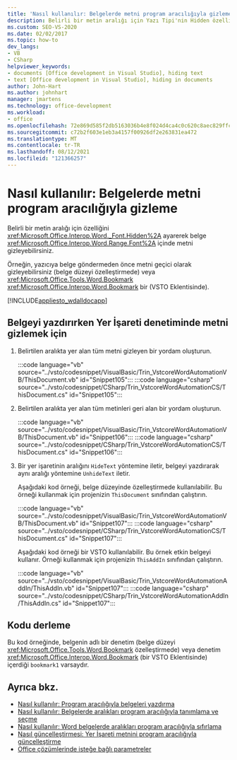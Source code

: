 ```yaml
---
title: 'Nasıl kullanılır: Belgelerde metni program aracılığıyla gizleme'
description: Belirli bir metin aralığı için Yazı Tipi'nin Hidden özelliğini ayar Microsoft Word belgelerde metin gizlemeyi öğrenin.
ms.custom: SEO-VS-2020
ms.date: 02/02/2017
ms.topic: how-to
dev_langs:
- VB
- CSharp
helpviewer_keywords:
- documents [Office development in Visual Studio], hiding text
- text [Office development in Visual Studio], hiding in documents
author: John-Hart
ms.author: johnhart
manager: jmartens
ms.technology: office-development
ms.workload:
- office
ms.openlocfilehash: 72e869d585f2db5163036b4e8f024d4ca4c0c620c8aec829ffcdd6ccea1cf610
ms.sourcegitcommit: c72b2f603e1eb3a4157f00926df2e263831ea472
ms.translationtype: MT
ms.contentlocale: tr-TR
ms.lasthandoff: 08/12/2021
ms.locfileid: "121366257"
---
```

# <a name="how-to-programmatically-hide-text-in-documents"></a>Nasıl kullanılır: Belgelerde metni program aracılığıyla gizleme
  Belirli bir metin aralığı için özelliğini <xref:Microsoft.Office.Interop.Word._Font.Hidden%2A> ayarerek belge <xref:Microsoft.Office.Interop.Word.Range.Font%2A> içinde metni gizleyebilirsiniz.

 Örneğin, yazıcıya belge göndermeden önce metni geçici olarak gizleyebilirsiniz (belge düzeyi özelleştirmede) veya <xref:Microsoft.Office.Tools.Word.Bookmark> <xref:Microsoft.Office.Interop.Word.Bookmark> bir (VSTO Eklentisinde).

 [!INCLUDE[appliesto_wdalldocapp](../vsto/includes/appliesto-wdalldocapp-md.md)]

## <a name="to-hide-text-in-a-bookmark-control-while-printing-the-document"></a>Belgeyi yazdırırken Yer İşareti denetiminde metni gizlemek için

1. Belirtilen aralıkta yer alan tüm metni gizleyen bir yordam oluşturun.

     :::code language="vb" source="../vsto/codesnippet/VisualBasic/Trin_VstcoreWordAutomationVB/ThisDocument.vb" id="Snippet105":::
     :::code language="csharp" source="../vsto/codesnippet/CSharp/Trin_VstcoreWordAutomationCS/ThisDocument.cs" id="Snippet105":::

2. Belirtilen aralıkta yer alan tüm metinleri geri alan bir yordam oluşturun.

     :::code language="vb" source="../vsto/codesnippet/VisualBasic/Trin_VstcoreWordAutomationVB/ThisDocument.vb" id="Snippet106":::
     :::code language="csharp" source="../vsto/codesnippet/CSharp/Trin_VstcoreWordAutomationCS/ThisDocument.cs" id="Snippet106":::

3. Bir yer işaretinin aralığını `HideText` yöntemine iletir, belgeyi yazdırarak aynı aralığı yöntemine `UnhideText` iletir.

     Aşağıdaki kod örneği, belge düzeyinde özelleştirmede kullanılabilir. Bu örneği kullanmak için projenizin `ThisDocument` sınıfından çalıştırın.

     :::code language="vb" source="../vsto/codesnippet/VisualBasic/Trin_VstcoreWordAutomationVB/ThisDocument.vb" id="Snippet107":::
     :::code language="csharp" source="../vsto/codesnippet/CSharp/Trin_VstcoreWordAutomationCS/ThisDocument.cs" id="Snippet107":::

     Aşağıdaki kod örneği bir VSTO kullanılabilir. Bu örnek etkin belgeyi kullanır. Örneği kullanmak için projenizin `ThisAddIn` sınıfından çalıştırın.

     :::code language="vb" source="../vsto/codesnippet/VisualBasic/Trin_VstcoreWordAutomationAddIn/ThisAddIn.vb" id="Snippet107":::
     :::code language="csharp" source="../vsto/codesnippet/CSharp/Trin_VstcoreWordAutomationAddIn/ThisAddIn.cs" id="Snippet107":::

## <a name="compile-the-code"></a>Kodu derleme
 Bu kod örneğinde, belgenin adlı bir denetim (belge düzeyi <xref:Microsoft.Office.Tools.Word.Bookmark> özelleştirmede) veya denetim <xref:Microsoft.Office.Interop.Word.Bookmark> (bir VSTO Eklentisinde) içerdiği `bookmark1` varsaydır.

## <a name="see-also"></a>Ayrıca bkz.
- [Nasıl kullanılır: Program aracılığıyla belgeleri yazdırma](../vsto/how-to-programmatically-print-documents.md)
- [Nasıl kullanılır: Belgelerde aralıkları program aracılığıyla tanımlama ve seçme](../vsto/how-to-programmatically-define-and-select-ranges-in-documents.md)
- [Nasıl kullanılır: Word belgelerde aralıkları program aracılığıyla sıfırlama](../vsto/how-to-programmatically-reset-ranges-in-word-documents.md)
- [Nasıl güncelleştirmesi: Yer İşareti metnini program aracılığıyla güncelleştirme](../vsto/how-to-programmatically-update-bookmark-text.md)
- [Office çözümlerinde isteğe bağlı parametreler](../vsto/optional-parameters-in-office-solutions.md)
